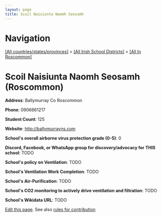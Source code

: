 ```yaml
---
layout: page
title: Scoil Naisiunta Naomh Seosamh
---
```

# Navigation

[[All countries/states/provinces]](../../..) > [[All Irish School Districts]](../..) > [[All In Roscommon]](..)

# Scoil Naisiunta Naomh Seosamh (Roscommon)

**Address**: Ballymurray Co Roscommon

**Phone**: 0906661217

**Student Count**: 125

**Website**: <http://ballymurrayns.com>

**School's overall airborne virus protection grade (0-5)**: 0

**Discord, Facebook, or WhatsApp group for discovery/advocacy for THIS school**: TODO

**School's policy on Ventilation**: TODO

**School's Ventilation Work Completion**: TODO

**School's Air-Purification**: TODO

**School's CO2 monitoring to actively drive ventilation and filtration**: TODO

**School's Wikidata URL**: TODO


[Edit this page](https://github.com/ventilate-schools/Ireland/edit/main/./Roscommon/Scoil_Naisiunta_Naomh_Seosamh.md). See also [rules for contribution](../../../contribution-rules/)